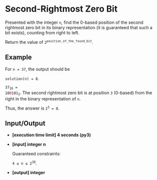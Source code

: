 # Second-Rightmost Zero Bit

Presented with the integer `n`, find the 0-based position of the second rightmost zero bit in its binary representation (it is guaranteed that such a bit exists), counting from right to left.

Return the value of <code>2<sup>position_of_the_found_bit</sup></code>.

## Example

For `n = 37`, the output should be

`solution(n) = 8`.

<code>37<sub>10</sub> = 10<span style="color:red">0</span>101<sub>2</sub></code>. The second rightmost zero bit is at position `3` (0-based) from the right in the binary representation of `n`.

Thus, the answer is <code>2<sup>3</sup> = 8</code>.

## Input/Output

- **[execution time limit] 4 seconds (py3)**

- **[input] integer n**

	Guaranteed constraints:

	<code>4 ≤ n ≤ 2<sup>30</sup></code>.

- **[output] integer**

